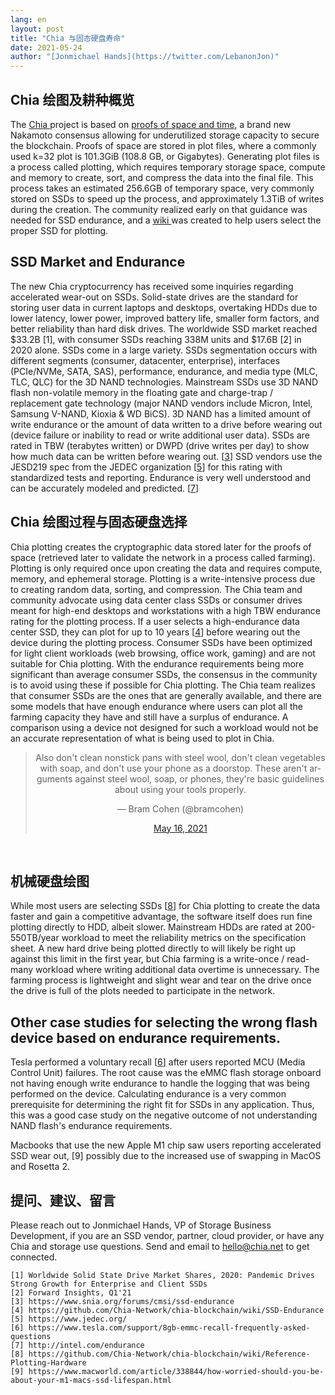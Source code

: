 ```yaml
---
lang: en
layout: post
title: "Chia 与固态硬盘寿命"
date: 2021-05-24
author: "[Jonmichael Hands](https://twitter.com/LebanonJon)"
---
```


## Chia 绘图及耕种概览

The [Chia ](https://www.chia.net/)project is based on [proofs of space and time](https://www.chia.net/faq/), a brand new Nakamoto consensus allowing for underutilized storage capacity to secure the blockchain. Proofs of space are stored in plot files, where a commonly used k=32 plot is 101.3GiB (108.8 GB, or Gigabytes). Generating plot files is a process called plotting, which requires temporary storage space, compute and memory to create, sort, and compress the data into the final file. This process takes an estimated 256.6GB of temporary space, very commonly stored on SSDs to speed up the process, and approximately 1.3TiB of writes during the creation. The community realized early on that guidance was needed for SSD endurance, and a [wiki ](https://github.com/Chia-Network/chia-blockchain/wiki/SSD-Endurance)was created to help users select the proper SSD for plotting.


## SSD Market and Endurance

The new Chia cryptocurrency has received some inquiries regarding accelerated wear-out on SSDs. Solid-state drives are the standard for storing user data in current laptops and desktops, overtaking HDDs due to lower latency, lower power, improved battery life, smaller form factors, and better reliability than hard disk drives. The worldwide SSD market reached $33.2B [1], with consumer SSDs reaching 338M units and $17.6B [2] in 2020 alone. SSDs come in a large variety. SSDs segmentation occurs with different segments (consumer, datacenter, enterprise), interfaces (PCIe/NVMe, SATA, SAS), performance, endurance, and media type (MLC, TLC, QLC) for the 3D NAND technologies. Mainstream SSDs use 3D NAND flash non-volatile memory in the floating gate and charge-trap / replacement gate technology (major NAND vendors include Micron, Intel, Samsung V-NAND, Kioxia & WD BiCS). 3D NAND has a limited amount of write endurance or the amount of data written to a drive before wearing out (device failure or inability to read or write additional user data). SSDs are rated in TBW (terabytes written) or DWPD (drive writes per day) to show how much data can be written before wearing out. [[3](https://www.snia.org/forums/cmsi/ssd-endurance)] SSD vendors use the JESD219 spec from the JEDEC organization [[5](https://www.jedec.org/)] for this rating with standardized tests and reporting. Endurance is very well understood and can be accurately modeled and predicted. [[7](http://intel.com/endurance)]


## Chia 绘图过程与固态硬盘选择

Chia plotting creates the cryptographic data stored later for the proofs of space (retrieved later to validate the network in a process called farming). Plotting is only required once upon creating the data and requires compute, memory, and ephemeral storage. Plotting is a write-intensive process due to creating random data, sorting, and compression. The Chia team and community advocate using data center class SSDs or consumer drives meant for high-end desktops and workstations with a high TBW endurance rating for the plotting process. If a user selects a high-endurance data center SSD, they can plot for up to 10 years [[4](https://github.com/Chia-Network/chia-blockchain/wiki/SSD-Endurance)] before wearing out the device during the plotting process. Consumer SSDs have been optimized for light client workloads (web browsing, office work, gaming) and are not suitable for Chia plotting. With the endurance requirements being more significant than average consumer SSDs, the consensus in the community is to avoid using these if possible for Chia plotting. The Chia team realizes that consumer SSDs are the ones that are generally available, and there are some models that have enough endurance where users can plot all the farming capacity they have and still have a surplus of endurance. A comparison using a device not designed for such a workload would not be an accurate representation of what is being used to plot in Chia.

<center>
<blockquote class="twitter-tweet">
  <p lang="en" dir="ltr">
    Also don't clean nonstick pans with steel wool, don't clean vegetables with soap, and don't use your phone as a doorstop. These aren't arguments against steel wool, soap, or phones, they're basic guidelines about using your tools properly.
  </p>&mdash; Bram Cohen (@bramcohen) 
  
  <a href="https://twitter.com/bramcohen/status/1393991791590838277?ref_src=twsrc%5Etfw">May 16, 2021</a>
</blockquote> <script async src="https://platform.twitter.com/widgets.js" charset="utf-8"></script>
</center>
<br>

## 机械硬盘绘图

While most users are selecting SSDs [[8](https://github.com/Chia-Network/chia-blockchain/wiki/Reference-Plotting-Hardware)] for Chia plotting to create the data faster and gain a competitive advantage, the software itself does run fine plotting directly to HDD, albeit slower. Mainstream HDDs are rated at 200-550TB/year workload to meet the reliability metrics on the specification sheet. A new hard drive being plotted directly to will likely be right up against this limit in the first year, but Chia farming is a write-once / read-many workload where writing additional data overtime is unnecessary. The farming process is lightweight and slight wear and tear on the drive once the drive is full of the plots needed to participate in the network.


## Other case studies for selecting the wrong flash device based on endurance requirements.

Tesla performed a voluntary recall [[6](https://www.tesla.com/support/8gb-emmc-recall-frequently-asked-questions)] after users reported MCU (Media Control Unit) failures. The root cause was the eMMC flash storage onboard not having enough write endurance to handle the logging that was being performed on the device. Calculating endurance is a very common prerequisite for determining the right fit for SSDs in any application. Thus, this was a good case study on the negative outcome of not understanding NAND flash's endurance requirements.

Macbooks that use the new Apple M1 chip saw users reporting accelerated SSD wear out, [9] possibly due to the increased use of swapping in MacOS and Rosetta 2.

## 提问、建议、留言

Please reach out to Jonmichael Hands, VP of Storage Business Development, if you are an SSD vendor, partner, cloud provider, or have any Chia and storage use questions. Send and email to hello@chia.net to get connected.


```
[1] Worldwide Solid State Drive Market Shares, 2020: Pandemic Drives Strong Growth for Enterprise and Client SSDs
[2] Forward Insights, Q1'21
[3] https://www.snia.org/forums/cmsi/ssd-endurance
[4] https://github.com/Chia-Network/chia-blockchain/wiki/SSD-Endurance
[5] https://www.jedec.org/
[6] https://www.tesla.com/support/8gb-emmc-recall-frequently-asked-questions
[7] http://intel.com/endurance
[8] https://github.com/Chia-Network/chia-blockchain/wiki/Reference-Plotting-Hardware
[9] https://www.macworld.com/article/338844/how-worried-should-you-be-about-your-m1-macs-ssd-lifespan.html
```
